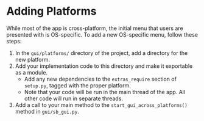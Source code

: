 # Adding Platforms

While most of the app is cross-platform, the initial menu that users are presented with is OS-specific.  To add a new OS-specific menu, follow these steps:

1. In the `gui/platforms/` directory of the project, add a directory for the new platform.
2. Add your implementation code to this directory and make it exportable as a module.
    - Add any new dependencies to the `extras_require` section of `setup.py`, tagged with the proper platform.
    - Note that your code will be run in the main thread of the app.  All other code will run in separate threads.
3. Add a call to your main method to the `start_gui_across_platforms()` method in `gui/sb_gui.py`.
